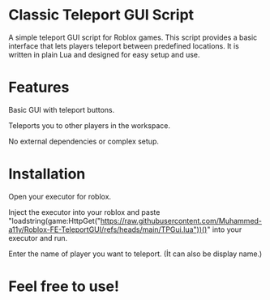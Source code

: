 # Classic Teleport GUI Script

A simple teleport GUI script for Roblox games. This script provides a basic interface that lets players teleport between predefined locations. It is written in plain Lua and designed for easy setup and use.

# Features

Basic GUI with teleport buttons.

Teleports you to other players in the workspace.

No external dependencies or complex setup.

# Installation

Open your executor for roblox.

Inject the executor into your roblox and paste "loadstring(game:HttpGet("https://raw.githubusercontent.com/Muhammed-a11y/Roblox-FE-TeleportGUI/refs/heads/main/TPGui.lua"))()" into your executor and run.

Enter the name of player you want to teleport. (İt can also be display name.)


# Feel free to use!
